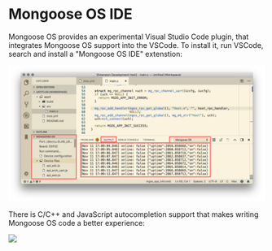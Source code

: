 # Mongoose OS IDE

Mongoose OS provides an experimental Visual Studio Code plugin,
that integrates Mongoose OS support into the VSCode.
To install it, run VSCode, search and install a "Mongoose OS IDE" extenstion:

![](images/ide.png)

There is C/C++ and JavaScript autocompletion support that makes
writing Mongoose OS code a better experience:

![](images/ide_autocomplete.gif)


